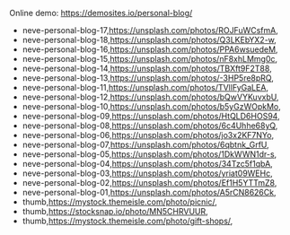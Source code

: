 Online demo: https://demosites.io/personal-blog/



- neve-personal-blog-17,https://unsplash.com/photos/ROJFuWCsfmA,
- neve-personal-blog-18,https://unsplash.com/photos/Q3LKEbYX2-w,
- neve-personal-blog-16,https://unsplash.com/photos/PPA6wsuedeM,
- neve-personal-blog-15,https://unsplash.com/photos/nF8xhLMmg0c,
- neve-personal-blog-14,https://unsplash.com/photos/TBXft9F2T88,
- neve-personal-blog-13,https://unsplash.com/photos/-3HP5re8pRQ,
- neve-personal-blog-11,https://unsplash.com/photos/TVllFyGaLEA,
- neve-personal-blog-12,https://unsplash.com/photos/bQwVYKuvxbU,
- neve-personal-blog-10,https://unsplash.com/photos/b5yGzWOpkMo,
- neve-personal-blog-09,https://unsplash.com/photos/HtQLD6HOS94,
- neve-personal-blog-08,https://unsplash.com/photos/6c4Uhhe68yQ,
- neve-personal-blog-06,https://unsplash.com/photos/jo3x2KF7NYo,
- neve-personal-blog-07,https://unsplash.com/photos/6qbtnk_GrfU,
- neve-personal-blog-05,https://unsplash.com/photos/1DkWWN1dr-s,
- neve-personal-blog-04,https://unsplash.com/photos/34Tzc5f1qbA,
- neve-personal-blog-03,https://unsplash.com/photos/yriat09WEHc,
- neve-personal-blog-02,https://unsplash.com/photos/Ef1H5YTTmZ8,
- neve-personal-blog-01,https://unsplash.com/photos/A5rCN8626Ck,
- thumb,https://mystock.themeisle.com/photo/picnic/,
- thumb,https://stocksnap.io/photo/MN5CHRVUUR,
- thumb,https://mystock.themeisle.com/photo/gift-shops/,
